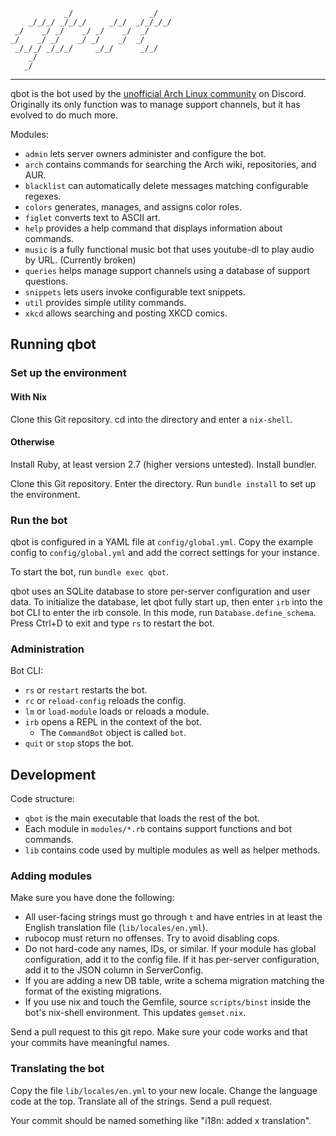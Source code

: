 
                _/                 _/
        _/_/_/ _/_/_/     _/_/  _/_/_/_/
     _/    _/ _/    _/ _/    _/  _/
    _/    _/ _/    _/ _/    _/  _/
     _/_/_/ _/_/_/     _/_/      _/_/
        _/
       _/

---

qbot is the bot used by the [unofficial Arch Linux community][1] on Discord.
Originally its only function was to manage support channels, but it has evolved
to do much more.

Modules:
- `admin` lets server owners administer and configure the bot.
- `arch` contains commands for searching the Arch wiki, repositories, and AUR.
- `blacklist` can automatically delete messages matching configurable regexes.
- `colors` generates, manages, and assigns color roles.
- `figlet` converts text to ASCII art.
- `help` provides a help command that displays information about commands.
- `music` is a fully functional music bot that uses youtube-dl to play audio
  by URL. (Currently broken)
- `queries` helps manage support channels using a database of support questions.
- `snippets` lets users invoke configurable text snippets.
- `util` provides simple utility commands.
- `xkcd` allows searching and posting XKCD comics.

## Running qbot

### Set up the environment

#### With Nix

Clone this Git repository. cd into the directory and enter a `nix-shell`.

#### Otherwise

Install Ruby, at least version 2.7 (higher versions untested). Install bundler.

Clone this Git repository. Enter the directory. Run `bundle install` to set up
the environment.

### Run the bot

qbot is configured in a YAML file at `config/global.yml`. Copy the example
config to `config/global.yml` and add the correct settings for your instance.

To start the bot, run `bundle exec qbot`.

qbot uses an SQLite database to store per-server configuration and user data.
To initialize the database, let qbot fully start up, then enter `irb` into the
bot CLI to enter the irb console. In this mode, run `Database.define_schema`.
Press Ctrl+D to exit and type `rs` to restart the bot.

### Administration

Bot CLI:

- `rs` or `restart` restarts the bot.
- `rc` or `reload-config` reloads the config.
- `lm` or `load-module` loads or reloads a module.
- `irb` opens a REPL in the context of the bot.
  - The `CommandBot` object is called `bot`.
- `quit` or `stop` stops the bot.

## Development

Code structure:

- `qbot` is the main executable that loads the rest of the bot.
- Each module in `modules/*.rb` contains support functions and bot commands.
- `lib` contains code used by multiple modules as well as helper methods.

### Adding modules

Make sure you have done the following:
- All user-facing strings must go through `t` and have entries in at least the
  English translation file (`lib/locales/en.yml`).
- rubocop must return no offenses. Try to avoid disabling cops.
- Do not hard-code any names, IDs, or similar. If your module has global
  configuration, add it to the config file. If it has per-server configuration,
  add it to the JSON column in ServerConfig.
- If you are adding a new DB table, write a schema migration matching the
  format of the existing migrations.
- If you use nix and touch the Gemfile, source `scripts/binst` inside the bot's
  nix-shell environment. This updates `gemset.nix`.

Send a pull request to this git repo. Make sure your code works and that your
commits have meaningful names.

### Translating the bot

Copy the file `lib/locales/en.yml` to your new locale. Change the language code
at the top. Translate all of the strings. Send a pull request.

Your commit should be named something like "i18n: added x translation".

[1]: https://discord.gg/3m6dbPR
